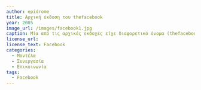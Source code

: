 ```yaml
---
author: epidrome
title: Αρχική έκδοση του thefacebook 
year: 2005
image_url: /images/facebook1.jpg
caption: Μία από τις αρχικές εκδοχές είχε διαφορετικό όνομα (thefacebook) και δεν διέφερε πολύ από ένα απλό σύστημα βάσης δεδομένων με προφίλ χρηστών.
license_url:
license_text: Facebook
categories:
  - Μοντέλα
  - Συνεργασία
  - Επικοινωνία
tags:
  - Facebook
---
```

